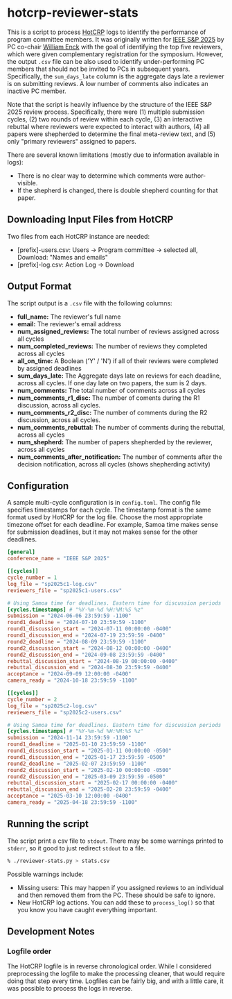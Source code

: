 # hotcrp-reviewer-stats

This is a script to process [HotCRP](https://github.com/kohler/hotcrp/) logs to identify the performance of program committee members.
It was originally written for [IEEE S&P 2025](https://www.ieee-security.org/TC/SP2025/) by PC co-chair [William Enck](https://github.com/enck) with the goal of identifying the top five reviewers, which were given complementary registration for the symposium.
However, the output `.csv` file can be also used to identify under-performing PC members that should not be invited to PCs in subsequent years.
Specifically, the `sum_days_late` column is the aggregate days late a reviewer is on submitting reviews.
A low number of comments also indicates an inactive PC member.

Note that the script is heavily influence by the structure of the IEEE S&P 2025 review process.
Specifically, there were 
(1) multiple submission cycles,
(2) two rounds of review within each cycle,
(3) an interactive rebuttal where reviewers were expected to interact with authors, 
(4) all papers were shepherded to determine the final meta-review text, and
(5) only "primary reviewers" assigned to papers.

There are several known limitations (mostly due to information available in logs):
- There is no clear way to determine which comments were author-visible.
- If the shepherd is changed, there is double shepherd counting for that paper.

## Downloading Input Files from HotCRP

Two files from each HotCRP instance are needed:
- [prefix]-users.csv: Users -> Program committee -> selected all, Download: "Names and emails"
- [prefix]-log.csv: Action Log -> Download

## Output Format

The script output is a `.csv` file with the following columns:

- **full_name:** The reviewer's full name
- **email:** The reviewer's email address
- **num_assigned_reviews:** The total number of reviews assigned across all cycles
- **num_completed_reviews:** The number of reviews they completed across all cycles
- **all_on_time:** A Boolean ('Y' / 'N') if all of their reviews were completed by assigned deadlines
- **sum_days_late:** The Aggregate days late on reviews for each deadline, across all cycles. If one day late on two papers, the sum is 2 days.
- **num_comments:** The total number of comments across all cycles
- **num_comments_r1_disc:** The number of coments during the R1 discussion, across all cycles.
- **num_comments_r2_disc:** The number of comments during the R2 discussion, across all cycles.
- **num_comments_rebuttal:** The number of comments during the rebuttal, across all cycles
- **num_shepherd:** The number of papers shepherded by the reviewer, across all cycles
- **num_comments_after_notification:** The number of comments after the decision notification, across all cycles (shows shepherding activity)

## Configuration

A sample multi-cycle configuration is in `config.toml`.
The config file specifies timestamps for each cycle.
The timestamp format is the same format used by HotCRP for the log file.
Choose the most appropriate timezone offset for each deadline.
For example, Samoa time makes sense for submission deadlines, but it may not makes sense for the other deadlines.

```toml
[general]
conference_name = "IEEE S&P 2025"

[[cycles]]
cycle_number = 1
log_file = "sp2025c1-log.csv"
reviewers_file = "sp2025c1-users.csv"

# Using Samoa time for deadlines. Eastern time for discussion periods
[cycles.timestamps] # "%Y-%m-%d %H:%M:%S %z"
submission = "2024-06-06 23:59:59 -1100"
round1_deadline = "2024-07-10 23:59:59 -1100"
round1_discussion_start = "2024-07-11 00:00:00 -0400"
round1_discussion_end = "2024-07-19 23:59:59 -0400"
round2_deadline = "2024-08-09 23:59:59 -1100"
round2_discussion_start = "2024-08-12 00:00:00 -0400"
round2_discussion_end = "2024-09-08 23:59:59 -0400"
rebuttal_discussion_start = "2024-08-19 00:00:00 -0400" 
rebuttal_discussion_end = "2024-08-30 23:59:59 -0400"
acceptance = "2024-09-09 12:00:00 -0400"
camera_ready = "2024-10-18 23:59:59 -1100"

[[cycles]]
cycle_number = 2
log_file = "sp2025c2-log.csv"
reviewers_file = "sp2025c2-users.csv"

# Using Samoa time for deadlines. Eastern time for discussion periods
[cycles.timestamps] # "%Y-%m-%d %H:%M:%S %z"
submission = "2024-11-14 23:59:59 -1100"
round1_deadline = "2025-01-10 23:59:59 -1100"
round1_discussion_start = "2025-01-11 00:00:00 -0500"
round1_discussion_end = "2025-01-17 23:59:59 -0500"
round2_deadline = "2025-02-07 23:59:59 -1100"
round2_discussion_start = "2025-02-10 00:00:00 -0500"
round2_discussion_end = "2025-03-09 23:59:59 -0500"
rebuttal_discussion_start = "2025-02-17 00:00:00 -0400" 
rebuttal_discussion_end = "2025-02-28 23:59:59 -0400"
acceptance = "2025-03-10 12:00:00 -0400"
camera_ready = "2025-04-18 23:59:59 -1100"
```

## Running the script

The script print a csv file to `stdout`.
There may be some warnings printed to `stderr`, so it good to just redirect `stdout` to a file.

```sh
% ./reviewer-stats.py > stats.csv
```

Possible warnings include:
- Missing users: This may happen if you assigned reviews to an individual and then removed them from the PC. These should be safe to ignore.
- New HotCRP log actions. You can add these to `process_log()` so that you know you have caught everything important.

## Development Notes

### Logfile order

The HotCRP logfile is in reverse chronological order.
While I considered preprocessing the logfile to make the processing cleaner, that would require doing that step every time.
Logfiles can be fairly big, and with a little care, it was possible to process the logs in reverse.
